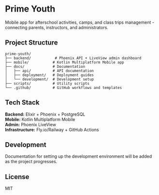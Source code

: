 # Prime Youth

Mobile app for afterschool activities, camps, and class trips management - connecting parents, instructors, and administrators.

## Project Structure

```
prime-youth/
├── backend/           # Phoenix API + LiveView admin dashboard  
├── mobile/           # Kotlin Multiplatform Mobile app
├── docs/             # Documentation
│   ├── api/          # API documentation
│   ├── deployment/   # Deployment guides
│   └── development/  # Development setup
├── scripts/          # Utility scripts
└── .github/          # GitHub workflows and templates
```

## Tech Stack

**Backend:** Elixir + Phoenix + PostgreSQL  
**Mobile:** Kotlin Multiplatform Mobile  
**Admin:** Phoenix LiveView  
**Infrastructure:** Fly.io/Railway + GitHub Actions

## Development

Documentation for setting up the development environment will be added as the project progresses.

## License

MIT